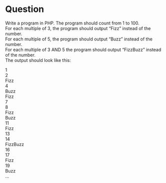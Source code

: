 # Question

Write a program in PHP. The program should count from 1 to 100. <br>
For each multiple of 3, the program should output “Fizz” instead of the number. <br>
For each multiple of 5, the program should output “Buzz” instead of the number. <br>
For each multiple of 3 AND 5 the program should output “FizzBuzz” instead of the number. <br>
The output should look like this:<br>

1 <br>
2 <br>
Fizz <br>
4 <br>
Buzz <br>
Fizz <br>
7 <br>
8 <br>
Fizz <br>
Buzz <br>
11 <br>
Fizz <br>
13 <br>
14 <br>
FizzBuzz <br>
16 <br>
17 <br>
Fizz <br>
19 <br>
Buzz <br>
… <br>

